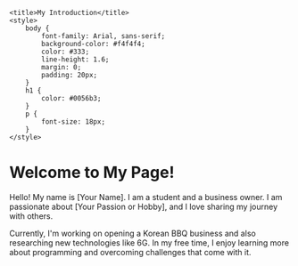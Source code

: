 <!DOCTYPE html>
<html lang="en">

    <title>My Introduction</title>
    <style>
        body {
            font-family: Arial, sans-serif;
            background-color: #f4f4f4;
            color: #333;
            line-height: 1.6;
            margin: 0;
            padding: 20px;
        }
        h1 {
            color: #0056b3;
        }
        p {
            font-size: 18px;
        }
    </style>
</head>
<body>
    <h1>Welcome to My Page!</h1>
    <p>Hello! My name is [Your Name]. I am a student and a business owner. I am passionate about [Your Passion or Hobby], and I love sharing my journey with others.</p>
    <p>Currently, I'm working on opening a Korean BBQ business and also researching new technologies like 6G. In my free time, I enjoy learning more about programming and overcoming challenges that come with it.</p>
</body>
</html>
